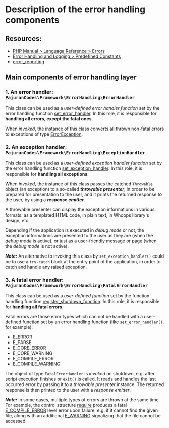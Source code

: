 # Description of the error handling components

## Resources:

- [PHP Manual > Language Reference > Errors](https://www.php.net/manual/en/language.errors.php)
- [Error Handling and Logging > Predefined Constants](https://www.php.net/manual/en/errorfunc.constants.php)
- [error_reporting](https://www.php.net/manual/en/errorfunc.configuration.php#ini.error-reporting)

## Main components of error handling layer

### 1. An error handler: `PajuranCodes\Framework\ErrorHandling\ErrorHandler`

This class can be used as a *user-defined error handler function* set by the error handling function 
[set_error_handler](https://www.php.net/manual/en/function.set-error-handler.php). In this role, it 
is responsible for **handling all errors, except the fatal ones**.

When *invoked*, the instance of this class converts all thrown non-fatal errors to exceptions of type 
[ErrorException](https://www.php.net/manual/en/class.errorexception.php).

### 2. An exception handler: `PajuranCodes\Framework\ErrorHandling\ExceptionHandler`

This class can be used as a *user-defined exception handler function* set by the error handling function 
[set_exception_handler](https://www.php.net/manual/en/function.set-exception-handler.php). In this 
role, it is responsible for **handling all exceptions**.

When *invoked*, the instance of this class passes the catched `Throwable` object (an exception) to a so-called 
***throwable presenter***, in order to be prepared for presentation to the user, and it 
prints the returned response to the user, by using a ***response emitter***.

A throwable presenter can display the exception informations in various formats: as a templated 
HTML code, in plain text, in Whoops library's design, etc.

Depending if the application is executed in *debug mode* or not, the exception informations 
are presented to the user as they are (when the *debug mode* is active), or just as a 
user-friendly message or page (when the *debug mode* is not active).

***Note:*** An alternative to invoking this class by `set_exception_handler()` could be to 
use a `try-catch` block at the entry point of the application, in order to catch and handle 
any raised exception.

### 3. A fatal error handler: `PajuranCodes\Framework\ErrorHandling\FatalErrorHandler`

This class can be used as a *user-defined function* set by the function handling function 
[register_shutdown_function](https://www.php.net/manual/en/function.register-shutdown-function.php). 
In this role, it is responsible for **handling all fatal errors**.

Fatal errors are those error types which can not be handled with a user-defined function 
set by an error handling function (like `set_error_handler()`, for example):

- E_ERROR
- E_PARSE
- E_CORE_ERROR
- E_CORE_WARNING
- E_COMPILE_ERROR
- E_COMPILE_WARNING

The object of type `FatalErrorHandler` is *invoked* on shutdown, e.g. after script execution 
finishes or `exit()` is called. It reads and handles the last occurred error by passing it 
to a *throwable presenter* instance. The returned response is then printed to the user with 
a *response emitter*.

***Note:*** In some cases, multiple types of errors are thrown at the same time. For example, 
the control structure [require](https://www.php.net/manual/en/function.require.php) produces 
a fatal [E_COMPILE_ERROR]((https://www.php.net/manual/en/errorfunc.constants.php)) level error 
upon failure, e.g. if it cannot find the given file, along with an additional 
[E_WARNING]((https://www.php.net/manual/en/errorfunc.constants.php)) signalizing that the file 
cannot be accessed.